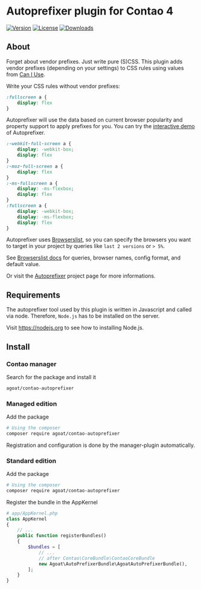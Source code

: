 # Autoprefixer plugin for Contao 4

[![Version](https://img.shields.io/packagist/v/agoat/contao-autoprefixer.svg?style=flat-square)](http://packagist.org/packages/agoat/contao-autoprefixer)
[![License](https://img.shields.io/packagist/l/agoat/contao-autoprefixer.svg?style=flat-square)](http://packagist.org/packages/agoat/contao-autoprefixer)
[![Downloads](https://img.shields.io/packagist/dt/agoat/contao-autoprefixer.svg?style=flat-square)](http://packagist.org/packages/agoat/contao-autoprefixer)

## About
Forget about vendor prefixes. Just write pure (S)CSS. This plugin adds vendor prefixes (depending on your settings) to CSS rules using values from [Can I Use].

Write your CSS rules without vendor prefixes:
```css
:fullscreen a {
    display: flex
}
```

Autoprefixer will use the data based on current browser popularity and property
support to apply prefixes for you. You can try the [interactive demo]
of Autoprefixer.

```css
:-webkit-full-screen a {
    display: -webkit-box;
    display: flex
}
:-moz-full-screen a {
    display: flex
}
:-ms-fullscreen a {
    display: -ms-flexbox;
    display: flex
}
:fullscreen a {
    display: -webkit-box;
    display: -ms-flexbox;
    display: flex
}
```

Autoprefixer uses [Browserslist], so you can specify the browsers
you want to target in your project by queries like `last 2 versions`
or `> 5%`.

See [Browserslist docs] for queries, browser names, config format,
and default value.

Or visit the [Autoprefixer] project page for more informations.

[Can I Use]: http://caniuse.com/
[interactive demo]: http://autoprefixer.github.io/
[Browserslist]: https://github.com/ai/browserslist
[Browserslist docs]: https://github.com/ai/browserslist#queries
[Autoprefixer]: https://github.com/postcss/autoprefixer

## Requirements
The autoprefixer tool used by this plugin is written in Javascript and called via node.
Therefore, `Node.js` has to be installed on the server.

Visit https://nodejs.org to see how to installing Node.js.

## Install
### Contao manager
Search for the package and install it
```bash
agoat/contao-autoprefixer
```

### Managed edition
Add the package
```bash
# Using the composer
composer require agoat/contao-autoprefixer
```
Registration and configuration is done by the manager-plugin automatically.

### Standard edition
Add the package
```bash
# Using the composer
composer require agoat/contao-autoprefixer
```
Register the bundle in the AppKernel
```php
# app/AppKernel.php
class AppKernel
{
    // ...
    public function registerBundles()
    {
        $bundles = [
            // ...
            // after Contao\CoreBundle\ContaoCoreBundle
            new Agoat\AutoPrefixerBundle\AgoatAutoPrefixerBundle(),
        ];
    }
}
```

